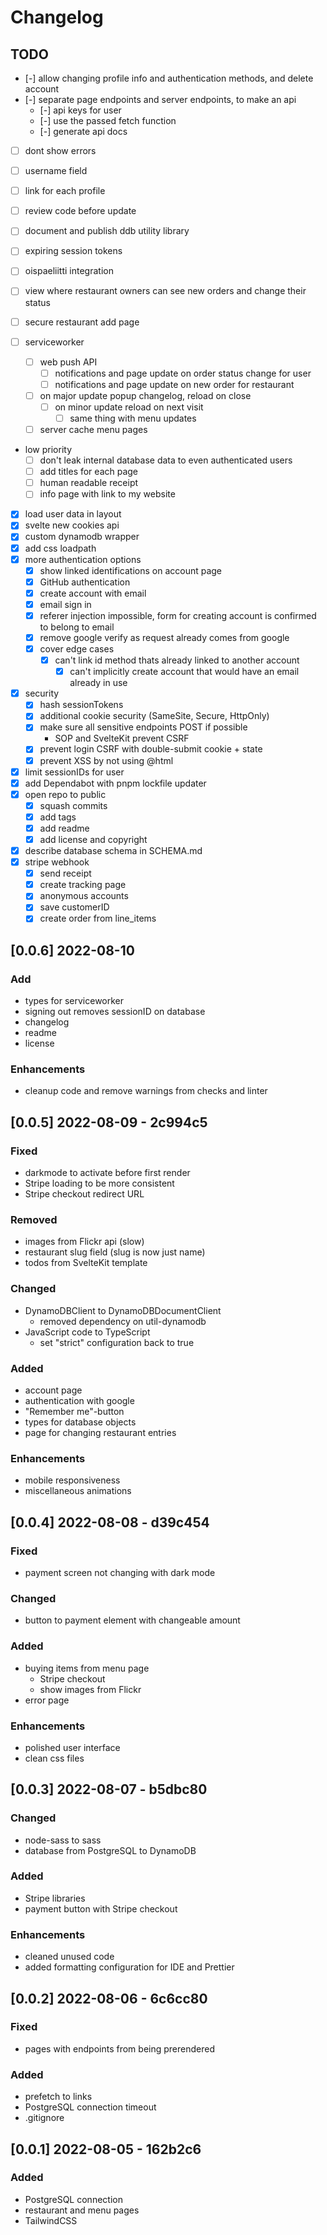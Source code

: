 # Changelog

## TODO

- [-] allow changing profile info and authentication methods, and delete account
- [-] separate page endpoints and server endpoints, to make an api
  - [-] api keys for user
  - [-] use the passed fetch function
  - [-] generate api docs
- [ ] dont show errors
- [ ] username field
- [ ] link for each profile
- [ ] review code before update

- [ ] document and publish ddb utility library
- [ ] expiring session tokens
- [ ] oispaeliitti integration
- [ ] view where restaurant owners can see new orders and change their status
- [ ] secure restaurant add page
- [ ] serviceworker
  - [ ] web push API
    - [ ] notifications and page update on order status change for user
    - [ ] notifications and page update on new order for restaurant
  - [ ] on major update popup changelog, reload on close
    - [ ] on minor update reload on next visit
      - [ ] same thing with menu updates
  - [ ] server cache menu pages
- low priority
  - [ ] don't leak internal database data to even authenticated users
  - [ ] add titles for each page
  - [ ] human readable receipt
  - [ ] info page with link to my website
- [x] load user data in layout
- [x] svelte new cookies api
- [x] custom dynamodb wrapper
- [x] add css loadpath
- [x] more authentication options
  - [x] show linked identifications on account page
  - [x] GitHub authentication
  - [x] create account with email
  - [x] email sign in
  - [x] referer injection impossible, form for creating account is confirmed to belong to email
  - [x] remove google verify as request already comes from google
  - [x] cover edge cases
    - [x] can't link id method thats already linked to another account
      - [x] can't implicitly create account that would have an email already in use
- [x] security
  - [x] hash sessionTokens
  - [x] additional cookie security (SameSite, Secure, HttpOnly)
  - [x] make sure all sensitive endpoints POST if possible
    - SOP and SvelteKit prevent CSRF
  - [x] prevent login CSRF with double-submit cookie + state
  - [x] prevent XSS by not using @html
- [x] limit sessionIDs for user
- [x] add Dependabot with pnpm lockfile updater
- [x] open repo to public
  - [x] squash commits
  - [x] add tags
  - [x] add readme
  - [x] add license and copyright
- [x] describe database schema in SCHEMA.md
- [x] stripe webhook
  - [x] send receipt
  - [x] create tracking page
  - [x] anonymous accounts
  - [x] save customerID
  - [x] create order from line_items

## [0.0.6] 2022-08-10

### Add

- types for serviceworker
- signing out removes sessionID on database
- changelog
- readme
- license

### Enhancements

- cleanup code and remove warnings from checks and linter

## [0.0.5] 2022-08-09 - 2c994c5

### Fixed

- darkmode to activate before first render
- Stripe loading to be more consistent
- Stripe checkout redirect URL

### Removed

- images from Flickr api (slow)
- restaurant slug field (slug is now just name)
- todos from SvelteKit template

### Changed

- DynamoDBClient to DynamoDBDocumentClient
  - removed dependency on util-dynamodb
- JavaScript code to TypeScript
  - set "strict" configuration back to true

### Added

- account page
- authentication with google
- "Remember me"-button
- types for database objects
- page for changing restaurant entries

### Enhancements

- mobile responsiveness
- miscellaneous animations

## [0.0.4] 2022-08-08 - d39c454

### Fixed

- payment screen not changing with dark mode

### Changed

- button to payment element with changeable amount

### Added

- buying items from menu page
  - Stripe checkout
  - show images from Flickr
- error page

### Enhancements

- polished user interface
- clean css files

## [0.0.3] 2022-08-07 - b5dbc80

### Changed

- node-sass to sass
- database from PostgreSQL to DynamoDB

### Added

- Stripe libraries
- payment button with Stripe checkout

### Enhancements

- cleaned unused code
- added formatting configuration for IDE and Prettier

## [0.0.2] 2022-08-06 - 6c6cc80

### Fixed

- pages with endpoints from being prerendered

### Added

- prefetch to links
- PostgreSQL connection timeout
- .gitignore

## [0.0.1] 2022-08-05 - 162b2c6

### Added

- PostgreSQL connection
- restaurant and menu pages
- TailwindCSS
